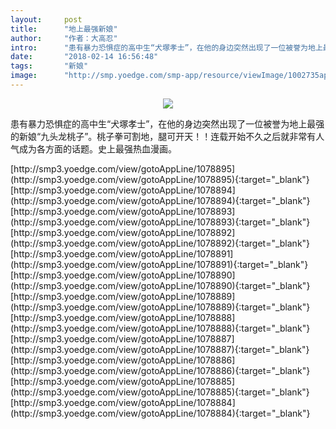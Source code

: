 ```yaml
---
layout:     post
title:      "地上最强新娘"
author:     "作者：大高忍"
intro:      "患有暴力恐惧症的高中生“犬塚孝士”，在他的身边突然出现了一位被誉为地上最强的新娘“九头龙桃子”。桃子拳可割地，腿可开天！！连载开始不久之后就非常有人气成为各方面的话题。史上最强热血漫画。"
date:       "2018-02-14 16:56:48"
tags:       "新娘"
image:      "http://smp.yoedge.com/smp-app/resource/viewImage/1002735appline.png"
---
```

<div style="text-align: center">
<p><img src="http://smp.yoedge.com/smp-app/resource/viewImage/1002735appline.png"/></p>
</div>
<p class="post-meta">
<span>患有暴力恐惧症的高中生“犬塚孝士”，在他的身边突然出现了一位被誉为地上最强的新娘“九头龙桃子”。桃子拳可割地，腿可开天！！连载开始不久之后就非常有人气成为各方面的话题。史上最强热血漫画。</span>
</p>
[http://smp3.yoedge.com/view/gotoAppLine/1078895](http://smp3.yoedge.com/view/gotoAppLine/1078895){:target="_blank"}
[http://smp3.yoedge.com/view/gotoAppLine/1078894](http://smp3.yoedge.com/view/gotoAppLine/1078894){:target="_blank"}
[http://smp3.yoedge.com/view/gotoAppLine/1078893](http://smp3.yoedge.com/view/gotoAppLine/1078893){:target="_blank"}
[http://smp3.yoedge.com/view/gotoAppLine/1078892](http://smp3.yoedge.com/view/gotoAppLine/1078892){:target="_blank"}
[http://smp3.yoedge.com/view/gotoAppLine/1078891](http://smp3.yoedge.com/view/gotoAppLine/1078891){:target="_blank"}
[http://smp3.yoedge.com/view/gotoAppLine/1078890](http://smp3.yoedge.com/view/gotoAppLine/1078890){:target="_blank"}
[http://smp3.yoedge.com/view/gotoAppLine/1078889](http://smp3.yoedge.com/view/gotoAppLine/1078889){:target="_blank"}
[http://smp3.yoedge.com/view/gotoAppLine/1078888](http://smp3.yoedge.com/view/gotoAppLine/1078888){:target="_blank"}
[http://smp3.yoedge.com/view/gotoAppLine/1078887](http://smp3.yoedge.com/view/gotoAppLine/1078887){:target="_blank"}
[http://smp3.yoedge.com/view/gotoAppLine/1078886](http://smp3.yoedge.com/view/gotoAppLine/1078886){:target="_blank"}
[http://smp3.yoedge.com/view/gotoAppLine/1078885](http://smp3.yoedge.com/view/gotoAppLine/1078885){:target="_blank"}
[http://smp3.yoedge.com/view/gotoAppLine/1078884](http://smp3.yoedge.com/view/gotoAppLine/1078884){:target="_blank"}


